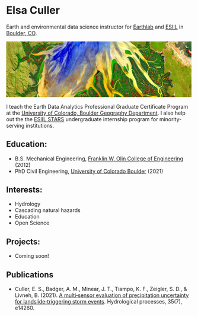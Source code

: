 # Elsa Culler

Earth and environmental data science instructor for [Earthlab](https://earthlab.colorado.edu/) 
and [ESIIL](https://esiil.org/) in [Boulder, CO](https://www.bouldercoloradousa.com/).

<img src="img/march2014_1920x1200.jpeg" alt="Delta from space" width="500px">

I teach the Earth Data Analytics Professional Graduate Certificate Program at the [University of Colorado, Boulder Geography Department](https://www.colorado.edu/geography/). I also help out the the [ESIIL STARS](https://esiil.org/esiil-stars) undergraduate internship program for minority-serving institutions.

## Education:
  - B.S. Mechanical Engineering, [Franklin W. Olin College of Engineering](https://www.olin.edu/) (2012)
  - PhD Civil Engineering, [University of Colorado Boulder](https://www.colorado.edu/ceae/) (2021)
  
## Interests:
  - Hydrology
  - Cascading natural hazards
  - Education
  - Open Science
  
## Projects:
  - Coming soon!

## Publications
  - Culler, E. S., Badger, A. M., Minear, J. T., Tiampo, K. F., Zeigler, S. D., & Livneh, B. (2021). [A multi‐sensor evaluation of precipitation uncertainty for landslide‐triggering storm events](https://doi.org/10.1002/hyp.14260). Hydrological processes, 35(7), e14260.
